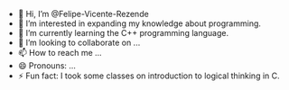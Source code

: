 - 👋 Hi, I’m @Felipe-Vicente-Rezende
- 👀 I’m interested in expanding my knowledge about programming.
- 🌱 I’m currently learning the C++ programming language.
- 💞️ I’m looking to collaborate on ...
- 📫 How to reach me ...
- 😄 Pronouns: ...
- ⚡ Fun fact:  I took some classes on introduction to logical thinking in C.


<!---
Felipe-Vicente-Rezende-MB/Felipe-Vicente-Rezende-MB is a ✨ special ✨ repository because its `README.md` (this file) appears on your GitHub profile.
You can click the Preview link to take a look at your changes.
--->
